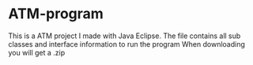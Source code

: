 # ATM-program
This is a ATM project I made with Java Eclipse. 
The file contains all sub classes and interface information to run the program
When downloading you will get a .zip 
